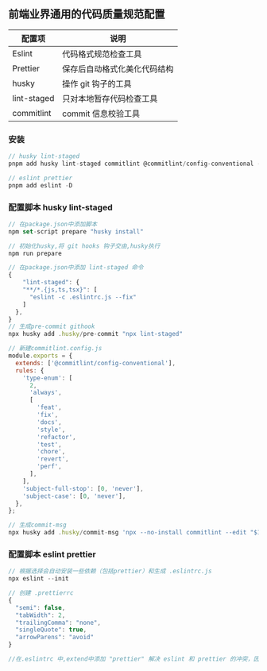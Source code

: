 ## 前端业界通用的代码质量规范配置

| 配置项      | 说明                         |
| ----------- | ---------------------------- |
| Eslint      | 代码格式规范检查工具         |
| Prettier    | 保存后自动格式化美化代码结构 |
| husky       | 操作 git 钩子的工具          |
| lint-staged | 只对本地暂存代码检查工具     |
| commitlint  | commit 信息校验工具          |

### 安装

```js
// husky lint-staged
pnpm add husky lint-staged commitlint @commitlint/config-conventional -D

// eslint prettier
pnpm add eslint -D
```

### 配置脚本 husky lint-staged

```js
// 在package.json中添加脚本
npm set-script prepare "husky install"

// 初始化husky,将 git hooks 钩子交由,husky执行
npm run prepare

// 在package.json中添加 lint-staged 命令
{
    "lint-staged": {
    "**/*.{js,ts,tsx}": [
      "eslint -c .eslintrc.js --fix"
    ]
  },
}
// 生成pre-commit githook
npx husky add .husky/pre-commit "npx lint-staged"

// 新建commitlint.config.js
module.exports = {
  extends: ['@commitlint/config-conventional'],
  rules: {
    'type-enum': [
      2,
      'always',
      [
        'feat',
        'fix',
        'docs',
        'style',
        'refactor',
        'test',
        'chore',
        'revert',
        'perf',
      ],
    ],
    'subject-full-stop': [0, 'never'],
    'subject-case': [0, 'never'],
  },
};

// 生成commit-msg
npx husky add .husky/commit-msg 'npx --no-install commitlint --edit "$1"'
```

### 配置脚本 eslint prettier

```js
// 根据选择会自动安装一些依赖（包括prettier）和生成 .eslintrc.js
npx eslint --init

// 创建 .prettierrc
{
  "semi": false,
  "tabWidth": 2,
  "trailingComma": "none",
  "singleQuote": true,
  "arrowParens": "avoid"
}

//在.eslintrc 中,extend中添加 "prettier" 解决 eslint 和 prettier 的冲突，因为eslint-config-prettier新版本更新之后,只需要写一个 "prettierr" 即可,无需多言指令
```
